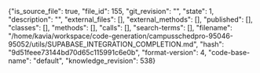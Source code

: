 {"is_source_file": true, "file_id": 155, "git_revision": "", "state": 1, "description": "", "external_files": [], "external_methods": [], "published": [], "classes": [], "methods": [], "calls": [], "search-terms": [], "filename": "/home/kavia/workspace/code-generation/campusschedpro-95046-95052/utils/SUPABASE_INTEGRATION_COMPLETION.md", "hash": "9d51feee73144bd70d65c115991c6e0b", "format-version": 4, "code-base-name": "default", "knowledge_revision": 538}